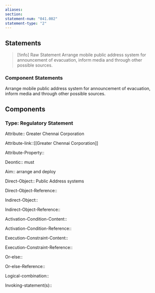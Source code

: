 ```yaml
---
aliases: 
section: 
statement-num: "041.002"
statement-type: "2"
---
```

## Statements 
> [!info] Raw Statement
> Arrange mobile public address system for announcement of evacuation, inform media and through other possible sources.  
> 

### Component Statements
Arrange mobile public address system for announcement of evacuation, inform media and through other possible sources.  
## Components
### Type: Regulatory Statement
Attribute:: Greater Chennai Corporation

Attribute-link::[[Greater Chennai Corporation]]

Attribute-Property::


Deontic:: must


Aim:: arrange and deploy


Direct-Object:: Public Address systems

Direct-Object-Reference:: 


Indirect-Object::

Indirect-Object-Reference:: 


Activation-Condition-Content::

Activation-Condition-Reference:: 


Execution-Constraint-Content::

Execution-Constraint-Reference:: 


Or-else::

Or-else-Reference:: 


Logical-combination::


Invoking-statement(s)::
